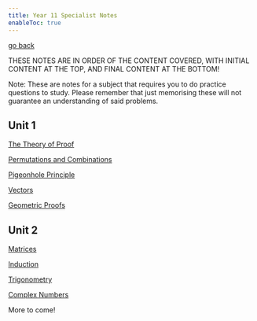 ```yaml
---
title: Year 11 Specialist Notes
enableToc: true
---
```


[go back](Subjects.md)

THESE NOTES ARE IN ORDER OF THE CONTENT COVERED, WITH INITIAL CONTENT AT THE TOP, AND FINAL CONTENT AT THE BOTTOM!

Note: These are notes for a subject that requires you to do practice questions to study. Please remember that just memorising these will not guarantee an understanding of said problems.

## Unit 1

[The Theory of Proof](archive/11Specialist/TheTheoryofProof.md)

[Permutations and Combinations](archive/11Specialist/PerCom.md)

[Pigeonhole Principle](archive/11Specialist/PigeonholePrinciple.md)

[Vectors](archive/11Specialist/Vectors.md)

[Geometric Proofs](archive/11Specialist/GeometricProofs.md)

## Unit 2

[Matrices](archive/11Specialist/Matrices.md)

[Induction](archive/11Specialist/Induction.md)

[Trigonometry](archive/11Specialist/Trigonometry.md)

[Complex Numbers](archive/11Specialist/complexNumbers.md)

More to come!